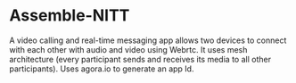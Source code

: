 # Assemble-NITT
A video calling and real-time messaging app allows two devices to connect with each other with audio and video using Webrtc. It uses mesh architecture (every 
participant sends and receives its media to all other participants). Uses agora.io to generate an app Id.
